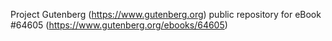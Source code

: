 Project Gutenberg (https://www.gutenberg.org) public repository for
eBook #64605 (https://www.gutenberg.org/ebooks/64605)
